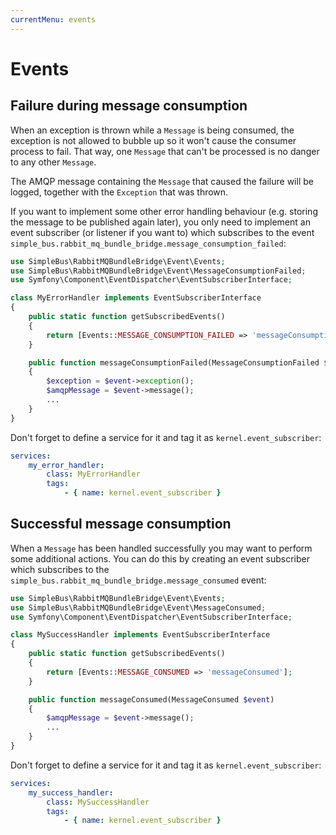 ```yaml
---
currentMenu: events
---
```


# Events

## Failure during message consumption

When an exception is thrown while a `Message` is being consumed, the exception is not allowed to bubble up so it won't
cause the consumer process to fail. That way, one `Message` that can't be processed is no danger to any other `Message`.

The AMQP message containing the `Message` that caused the failure will be logged, together with the `Exception` that was
thrown.

If you want to implement some other error handling behaviour (e.g. storing the message to be published again later), you
only need to implement an event subscriber (or listener if you want to) which subscribes to the event
`simple_bus.rabbit_mq_bundle_bridge.message_consumption_failed`:

```php
use SimpleBus\RabbitMQBundleBridge\Event\Events;
use SimpleBus\RabbitMQBundleBridge\Event\MessageConsumptionFailed;
use Symfony\Component\EventDispatcher\EventSubscriberInterface;

class MyErrorHandler implements EventSubscriberInterface
{
    public static function getSubscribedEvents()
    {
        return [Events::MESSAGE_CONSUMPTION_FAILED => 'messageConsumptionFailed'];
    }

    public function messageConsumptionFailed(MessageConsumptionFailed $event)
    {
        $exception = $event->exception();
        $amqpMessage = $event->message();
        ...
    }
}
```

Don't forget to define a service for it and tag it as `kernel.event_subscriber`:

```yaml
services:
    my_error_handler:
        class: MyErrorHandler
        tags:
            - { name: kernel.event_subscriber }
```

## Successful message consumption

When a `Message` has been handled successfully you may want to perform some additional actions. You can do this by
creating an event subscriber which subscribes to the `simple_bus.rabbit_mq_bundle_bridge.message_consumed` event:


```php
use SimpleBus\RabbitMQBundleBridge\Event\Events;
use SimpleBus\RabbitMQBundleBridge\Event\MessageConsumed;
use Symfony\Component\EventDispatcher\EventSubscriberInterface;

class MySuccessHandler implements EventSubscriberInterface
{
    public static function getSubscribedEvents()
    {
        return [Events::MESSAGE_CONSUMED => 'messageConsumed'];
    }

    public function messageConsumed(MessageConsumed $event)
    {
        $amqpMessage = $event->message();
        ...
    }
}
```

Don't forget to define a service for it and tag it as `kernel.event_subscriber`:

```yaml
services:
    my_success_handler:
        class: MySuccessHandler
        tags:
            - { name: kernel.event_subscriber }
```
